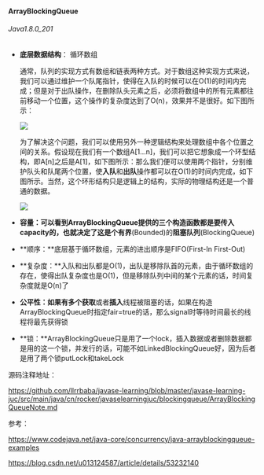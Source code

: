 #### ArrayBlockingQueue

###### Java1.8.0_201

- **底层数据结构**： 循环数组

  通常，队列的实现方式有数组和链表两种方式。对于数组这种实现方式来说，我们可以通过维护一个队尾指针，使得在入队的时候可以在O(1)的时间内完成；但是对于出队操作，在删除队头元素之后，必须将数组中的所有元素都往前移动一个位置，这个操作的复杂度达到了O(n)，效果并不是很好。如下图所示：

  ![](https://tva1.sinaimg.cn/large/006y8mN6ly1g6wrm2d23zj30u009njrm.jpg)

  为了解决这个问题，我们可以使用另外一种逻辑结构来处理数组中各个位置之间的关系。假设现在我们有一个数组A[1…n]，我们可以把它想象成一个环型结构，即A[n]之后是A[1]，如下图所示：那么我们便可以使用两个指针，分别维护队头和队尾两个位置，使**入队**和**出队**操作都可以在O(1)的时间内完成，如下图所示。当然，这个环形结构只是逻辑上的结构，实际的物理结构还是一个普通的数据。

  ![](https://tva1.sinaimg.cn/large/006y8mN6ly1g6wrn9a5boj30yo0cy75e.jpg)

- **容量：**可以看到ArrayBlockingQueue提供的三个构造函数都是要传入capacity的，也就决定了这是个**有界**(Bounded)的**阻塞队列**(BlockingQueue)
- **顺序：**底层基于循环数组，元素的进出顺序是FIFO(First-In First-Out)
- **复杂度：**入队和出队都是O(1)，出队是移除队首的元素，由于循环数组的存在，使得出队复杂度也是O(1)，但是移除队列中间的某个元素的话，时间复杂度就是O(n)了

- **公平性：**如果有多个**获取**或者**插入**线程被阻塞的话，如果在构造ArrayBlockingQueue时指定fair=true的话，那么signal时等待时间最长的线程将最先获得锁
- **锁：**ArrayBlockingQueue只是用了一个lock，插入数据或者删除数据都是用的这一个锁，并发行的话，可能不如LinkedBlockingQueue好，因为后者是用了两个锁putLock和takeLock



源码注释地址：

https://github.com/llrrbaba/javase-learning/blob/master/javase-learning-juc/src/main/java/cn/rocker/javaselearningjuc/blockingqueue/ArrayBlockingQueueNote.md



参考：

https://www.codejava.net/java-core/concurrency/java-arrayblockingqueue-examples

https://blog.csdn.net/u013124587/article/details/53232140

